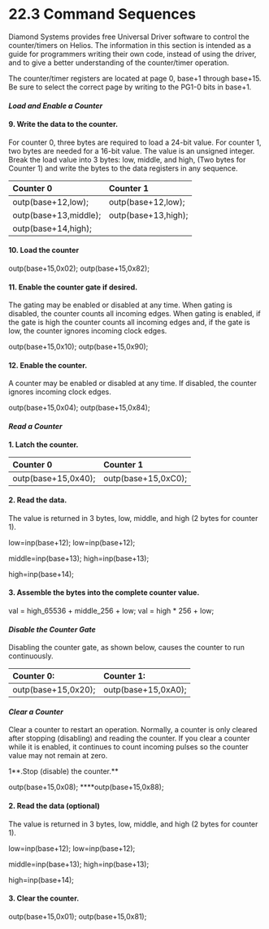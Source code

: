 # 22.3 Command Sequences

Diamond Systems provides free Universal Driver software to control the counter/timers on Helios. The information in this section is intended as a guide for programmers writing their own code, instead of using the driver, and to give a better understanding of the counter/timer operation. 

The counter/timer registers are located at page 0, base+1 through base+15. Be sure to select the correct page by writing to the PG1-0 bits in base+1.

#### _Load and Enable a Counter_ 

#### 9. Write the data to the counter. 

For counter 0, three bytes are required to load a 24-bit value. For counter 1, two bytes are needed for a 16-bit value. The value is an unsigned integer. Break the load value into 3 bytes: low, middle, and high, \(Two bytes for Counter 1\) and write the bytes to the data registers in any sequence.

| Counter 0 | Counter 1 |
| :--- | :--- |
| outp\(base+12,low\); | outp\(base+12,low\); |
| outp\(base+13,middle\); | outp\(base+13,high\); |
| outp\(base+14,high\); |  |

#### 10. Load the counter

outp\(base+15,0x02\);                       outp\(base+15,0x82\);

#### 11. Enable the counter gate if desired.

The gating may be enabled or disabled at any time. When gating is disabled, the counter counts all incoming edges. When gating is enabled, if the gate is high the counter counts all incoming edges and, if the gate is low, the counter ignores incoming clock edges.

outp\(base+15,0x10\);                       outp\(base+15,0x90\);

#### 12. Enable the counter.

A counter may be enabled or disabled at any time. If disabled, the counter ignores incoming clock edges.

outp\(base+15,0x04\);                       outp\(base+15,0x84\);

#### _R**ead a Counter**_ 

**1. Latch the counter.**

| Counter 0 | **Counter 1** |
| :--- | :--- |
| outp\(base+15,0x40\);  | outp\(base+15,0xC0\); |

#### 2. Read the data.

The value is returned in 3 bytes, low, middle, and high \(2 bytes for counter 1\).

low=inp\(base+12\);                        low=inp\(base+12\);

middle=inp\(base+13\);                  high=inp\(base+13\);

high=inp\(base+14\);

#### 3. Assemble the bytes into the complete counter value.

val = high_65536 + middle_256 + low;              val = high \* 256 + low;

#### _Disable the Counter Gate_

Disabling the counter gate, as shown below, causes the counter to run continuously.

| Counter 0: | Counter 1: |
| :--- | :--- |
| outp\(base+15,0x20\);  | outp\(base+15,0xA0\); |

#### _Clear a Counter_ 

Clear a counter to restart an operation. Normally, a counter is only cleared after stopping \(disabling\) and reading the counter. If you clear a counter while it is enabled, it continues to count incoming pulses so the counter value may not remain at zero.

1**.Stop \(disable\) the counter.**

outp\(base+15,0x08\);                        ****outp\(base+15,0x88\);

#### 2. Read the data \(optional\)

The value is returned in 3 bytes, low, middle, and high \(2 bytes for counter 1\).

low=inp\(base+12\);                           low=inp\(base+12\);

middle=inp\(base+13\);                     high=inp\(base+13\);

high=inp\(base+14\);

#### 3. Clear the counter.

outp\(base+15,0x01\);                       outp\(base+15,0x81\);

